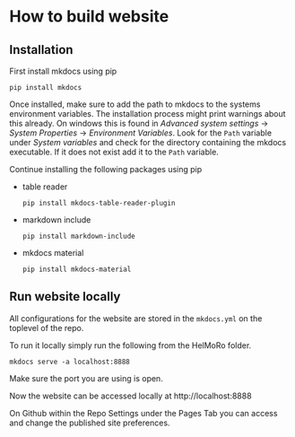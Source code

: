 # How to build website

## Installation

First install mkdocs using pip

```
pip install mkdocs 
```

Once installed, make sure to add the path to mkdocs to the systems environment variables. The installation process might print warnings about this already.
On windows this is found in *Advanced system settings* $\rightarrow$ *System Properties* $\rightarrow$ *Environment Variables*.
Look for the ``Path`` variable under *System variables* and check for the directory containing the mkdocs executable. If it does not exist add it to the ``Path`` variable.

Continue installing the following packages using pip

- table reader
  ```
  pip install mkdocs-table-reader-plugin 
  ```
- markdown include
  ```
  pip install markdown-include 
  ```
- mkdocs material
  ```
  pip install mkdocs-material
  ```

## Run website locally

All configurations for the website are stored in the ``mkdocs.yml`` on the toplevel of the repo.

To run it locally simply run the following from the HelMoRo folder.

```
mkdocs serve -a localhost:8888
```

Make sure the port you are using is open.

Now the website can be accessed locally at http://localhost:8888

On Github within the Repo Settings under the Pages Tab you can access and change the published site preferences.

